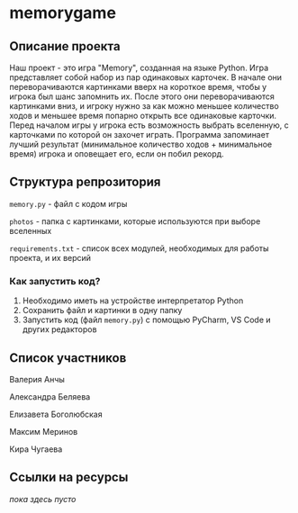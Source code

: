 # memorygame

## Описание проекта

Наш проект - это игра "Memory", созданная на языке Python. Игра представляет собой набор из пар одинаковых карточек. В начале они переворачиваются картинками вверх на короткое время, чтобы у игрока был шанс запомнить их. После этого они переворачиваются картинками вниз, и игроку нужно за как можно меньшее количество ходов и меньшее время попарно открыть все одинаковые карточки. Перед началом игры у игрока есть возможность выбрать вселенную, с карточками по которой он захочет играть. Программа запоминает лучший результат (минимальное количество ходов + минимальное время) игрока и оповещает его, если он побил рекорд.

## Структура репрозитория

`memory.py` - файл с кодом игры

`photos` - папка с картинками, которые используются при выборе вселенных

`requirements.txt` - список всех модулей, необходимых для работы проекта, и их версий

### Как запустить код?

1. Необходимо иметь на устройстве интерпретатор Python
2. Сохранить файл и картинки в одну папку
3. Запустить код (файл `memory.py`) с помощью PyCharm, VS Code и других редакторов

## Список участников

Валерия Анчы

Александра Беляева

Елизавета Боголюбская

Максим Меринов

Кира Чугаева

## Ссылки на ресурсы

_пока здесь пусто_
